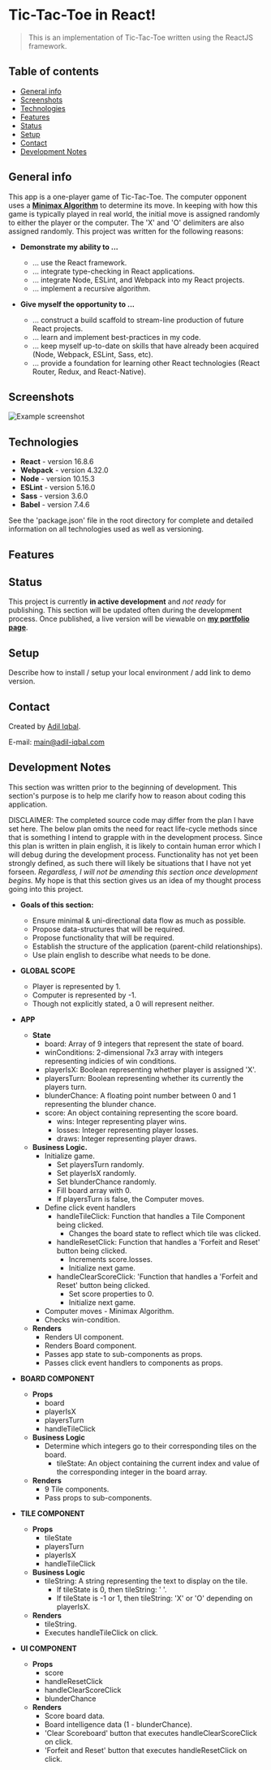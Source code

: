 # Tic-Tac-Toe in React!
> This is an implementation of Tic-Tac-Toe written using the ReactJS framework.

## Table of contents
* [General info](#general-info)
* [Screenshots](#screenshots)
* [Technologies](#technologies)
* [Features](#features)
* [Status](#status)
* [Setup](#setup)
* [Contact](#contact)
* [Development Notes](#development-notes)

## General info
This app is a one-player game of Tic-Tac-Toe.  The computer opponent uses a **[Minimax Algorithm](https://en.wikipedia.org/wiki/Minimax)** to determine its move.  In keeping with how this game is typically played in real world, the initial move is assigned randomly to either the player or the computer.  The 'X' and 'O' delimiters are also assigned randomly.  This project was written for the following reasons:
* **Demonstrate my ability to ...**
  * ... use the React framework.
  * ... integrate type-checking in React applications.
  * ... integrate Node, ESLint, and Webpack into my React projects.
  * ... implement a recursive algorithm.

* **Give myself the opportunity to ...**
  * ... construct a build scaffold to stream-line production of future React projects.
  * ... learn and implement best-practices in my code.
  * ... keep myself up-to-date on skills that have already been acquired (Node, Webpack, ESLint, Sass, etc). 
  * ... provide a foundation for learning other React technologies (React Router, Redux, and React-Native).

## Screenshots
![Example screenshot](https://via.placeholder.com/500.jpg?text=Place+screenshot+here.)

## Technologies 
* **React** - version 16.8.6
* **Webpack** - version 4.32.0
* **Node** - version 10.15.3
* **ESLint** - version 5.16.0
* **Sass** - version 3.6.0
* **Babel** - version 7.4.6

See the 'package.json' file in the root directory for complete and detailed information on all technologies used as well as versioning.

## Features

## Status
This project is currently **in active development** and *not ready* for publishing. This section will be updated often during the development process. Once published, a live version will be viewable on **[my portfolio page](https://www.adil-iqbal.com/)**.

## Setup
Describe how to install / setup your local environment / add link to demo version.

## Contact
Created by [Adil Iqbal](https://www.adil-iqbal.com/).

E-mail: main@adil-iqbal.com

## Development Notes
This section was written prior to the beginning of development. This section's purpose is to help me clarify how to reason about coding this application.

DISCLAIMER: The completed source code may differ from the plan I have set here. The below plan omits the need for react life-cycle methods since that is something I intend to grapple with in the development process. Since this plan is written in plain english, it is likely to contain human error which I will debug during the development process. Functionality has not yet been strongly defined, as such there will likely be situations that I have not yet forseen. *Regardless, I will not be amending this section once development begins.*  My hope is that this section gives us an idea of my thought process going into this project.

* **Goals of this section:**
  * Ensure minimal & uni-directional data flow as much as possible.
  * Propose data-structures that will be required.
  * Propose functionality that will be required.
  * Establish the structure of the application (parent-child relationships).
  * Use plain english to describe what needs to be done.

* **GLOBAL SCOPE**
  * Player is represented by 1.
  * Computer is represented by -1.
  * Though not explicitly stated, a 0 will represent neither.

* **APP**
  * **State**
    * board: Array of 9 integers that represent the state of board.
    * winConditions: 2-dimensional 7x3 array with integers representing indicies of win conditions.
    * playerIsX: Boolean representing whether player is assigned 'X'.
    * playersTurn: Boolean representing whether its currently the players turn.
    * blunderChance: A floating point number between 0 and 1 representing the blunder chance.
    * score: An object containing representing the score board.
      * wins: Integer representing player wins.
      * losses: Integer representing player losses.
      * draws: Integer representing player draws.
  * **Business Logic.**
    * Initialize game.
      * Set playersTurn randomly.
      * Set playerIsX randomly.
      * Set blunderChance randomly.
      * Fill board array with 0.
      * If playersTurn is false, the Computer moves.
    * Define click event handlers
      * handleTileClick: Function that handles a Tile Component being clicked.
        * Changes the board state to reflect which tile was clicked.
      * handleResetClick: Function that handles a 'Forfeit and Reset' button being clicked.
        * Increments score.losses.
        * Initialize next game.
      * handleClearScoreClick: 'Function that handles a 'Forfeit and Reset' button being clicked.
        * Set score properties to 0.
        * Initialize next game.
    * Computer moves - Minimax Algorithm.
    * Checks win-condition.
  * **Renders**
    * Renders UI component.
    * Renders Board component.
    * Passes app state to sub-components as props.
    * Passes click event handlers to components as props.

* **BOARD COMPONENT**
  * **Props**
    * board
    * playerIsX
    * playersTurn
    * handleTileClick
  * **Business Logic**
    * Determine which integers go to their corresponding tiles on the board.
      * tileState: An object containing the current index and value of the corresponding integer in the board array.
  * **Renders**
    * 9 Tile components.
    * Pass props to sub-components.

* **TILE COMPONENT**
  * **Props**
    * tileState
    * playersTurn
    * playerIsX
    * handleTileClick
  * **Business Logic**
    * tileString: A string representing the text to display on the tile.
      * If tileState is 0, then tileString: ' '.
      * If tileState is -1 or 1, then tileString: 'X' or 'O' depending on playerIsX. 
  * **Renders**
    * tileString.
    * Executes handleTileClick on click.

* **UI COMPONENT**
  * **Props**
    * score
    * handleResetClick
    * handleClearScoreClick
    * blunderChance
  * **Renders**
    * Score board data.
    * Board intelligence data (1 - blunderChance).
    * 'Clear Scoreboard' button that executes handleClearScoreClick on click.
    * 'Forfeit and Reset' button that executes handleResetClick on click.
